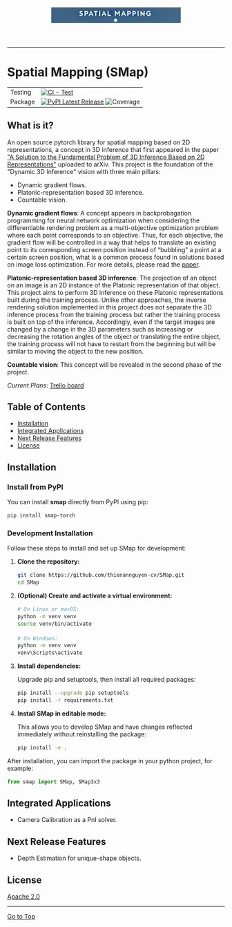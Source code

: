 <h1 align="center">
<img src="https://raw.githubusercontent.com/thienannguyen-cv/SMap/main/logo.png" width="300">
</h1><br>

-----------------

# Spatial Mapping (SMap)

| | |
| --- | --- |
| Testing | [![CI - Test](https://github.com/thienannguyen-cv/SMap/actions/workflows/ci.yml/badge.svg)](https://github.com/thienannguyen-cv/SMap/actions/workflows/ci.yml)|
| Package | [![PyPI Latest Release](https://img.shields.io/pypi/v/smap-torch.svg)](https://pypi.org/project/smap-torch/) ![Coverage](https://thienannguyen-cv.github.io/SMap/coverage.svg)|

## What is it?
An open source pytorch library for spatial mapping based on 2D representations, a concept in 3D inference that first appeared in the paper ["A Solution to the Fundamental Problem of 3D Inference Based on 2D Representations"](https://arxiv.org/abs/2211.04691) uploaded to arXiv. This project is the foundation of the "Dynamic 3D Inference" vision with three main pillars: 
 - Dynamic gradient flows. 
 - Platonic-representation based 3D inference. 
 - Countable vision. 

**Dynamic gradient flows**: A concept appears in backprobagation programming for neural network optimization when considering the differentiable rendering problem as a multi-objective optimization problem where each point corresponds to an objective. Thus, for each objective, the gradient flow will be controlled in a way that helps to translate an existing point to its corresponding screen position instead of “bubbling" a point at a certain screen position, what is a common process found in solutions based on image loss optimization. 
For more details, please read the [paper](https://arxiv.org/abs/2211.04691). 

**Platonic-representation based 3D inference**: The projection of an object on an image is an 2D instance of the Platonic representation of that object. This project aims to perform 3D inference on these Platonic representations built during the training process. Unlike other approaches, the inverse rendering solution implemented in this project does not separate the 3D inference process from the training process but rather the training process is built on top of the inference. Accordingly, even if the target images are changed by a change in the 3D parameters such as increasing or decreasing the rotation angles of the object or translating the entire object, the training process will not have to restart from the beginning but will be similar to moving the object to the new position. 

**Countable vision**: This concept will be revealed in the second phase of the project. 

*Current Plans*: [Trello board](https://trello.com/invite/b/66d545d4e065eebded9a9c8f/ATTI56f6dabcfab65e388e9fa66b42e77f6bE3EB9A69/smap-project-management)

## Table of Contents

- [Installation](#installation)
- [Integrated Applications](#integrated-applications)
- [Next Release Features](#next-release-features)
- [License](#license)

## Installation

### Install from PyPI

You can install **smap** directly from PyPI using pip:

```bash
pip install smap-torch
```

### Development Installation

Follow these steps to install and set up SMap for development:

1. **Clone the repository:**

   ```bash
   git clone https://github.com/thienannguyen-cv/SMap.git
   cd SMap
   ```

2. **(Optional) Create and activate a virtual environment:**

   ```bash
   # On Linux or macOS:
   python -m venv venv
   source venv/bin/activate

   # On Windows:
   python -m venv venv
   venv\Scripts\activate
   ```

3. **Install dependencies:**

   Upgrade pip and setuptools, then install all required packages:

   ```bash
   pip install --upgrade pip setuptools
   pip install -r requirements.txt
   ```

4. **Install SMap in editable mode:**

   This allows you to develop SMap and have changes reflected immediately without reinstalling the package:

   ```bash
   pip install -e .
   ```

After installation, you can import the package in your python project, for example:

```python
from smap import SMap, SMap3x3
```

## Integrated Applications
- Camera Calibration as a PnI solver. 

## Next Release Features
- Depth Estimation for unique-shape objects. 

## License
[Apache 2.0](LICENSE)

<hr>

[Go to Top](#table-of-contents)
